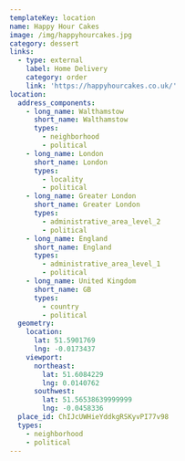 ```yaml
---
templateKey: location
name: Happy Hour Cakes
image: /img/happyhourcakes.jpg
category: dessert
links:
  - type: external
    label: Home Delivery
    category: order
    link: 'https://happyhourcakes.co.uk/'
location:
  address_components:
    - long_name: Walthamstow
      short_name: Walthamstow
      types:
        - neighborhood
        - political
    - long_name: London
      short_name: London
      types:
        - locality
        - political
    - long_name: Greater London
      short_name: Greater London
      types:
        - administrative_area_level_2
        - political
    - long_name: England
      short_name: England
      types:
        - administrative_area_level_1
        - political
    - long_name: United Kingdom
      short_name: GB
      types:
        - country
        - political
  geometry:
    location:
      lat: 51.5901769
      lng: -0.0173437
    viewport:
      northeast:
        lat: 51.6084229
        lng: 0.0140762
      southwest:
        lat: 51.56538639999999
        lng: -0.0458336
  place_id: ChIJcUWHieYddkgRSKyvPI77v98
  types:
    - neighborhood
    - political
---
```

